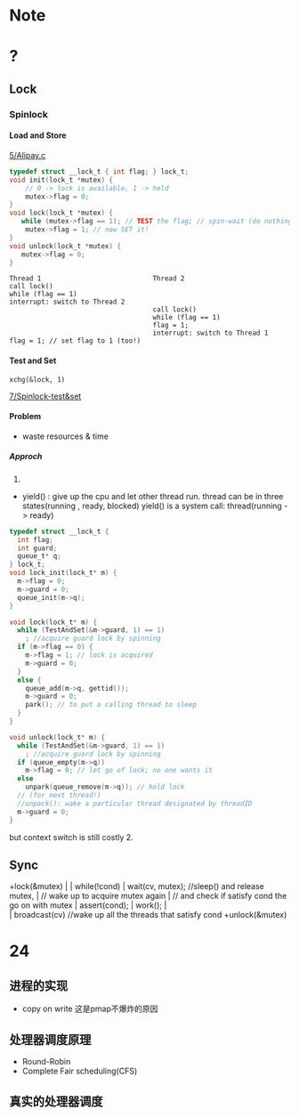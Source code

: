 # Note

# ?
## Lock
### Spinlock
#### Load and Store
[5/Alipay.c](5/alipay.c)

```c
typedef struct __lock_t { int flag; } lock_t;
void init(lock_t *mutex) {
    // 0 -> lock is available, 1 -> held
    mutex->flag = 0;
}
void lock(lock_t *mutex) {
   while (mutex->flag == 1); // TEST the flag; // spin-wait (do nothing)
    mutex->flag = 1; // now SET it!
}
void unlock(lock_t *mutex) {
   mutex->flag = 0;
}
```
```
Thread 1                            Thread 2
call lock()
while (flag == 1)
interrupt: switch to Thread 2
                                    call lock()
                                    while (flag == 1)
                                    flag = 1;
                                    interrupt: switch to Thread 1
flag = 1; // set flag to 1 (too!)
```

#### Test and Set
```
xchg(&lock, 1)
```
[7/Spinlock-test&set](7/Spinlock-test%26set.c)

#### Problem
- waste resources & time
##### Approch
1.
- yield() : give up the cpu and let other thread run.
 thread can be in three states(running , ready, blocked)
 yield() is a system call: thread(running -> ready)

```c
typedef struct __lock_t {
  int flag;
  int guard;
  queue_t* q;
} lock_t;
void lock_init(lock_t* m) {
  m->flag = 0;
  m->guard = 0;
  queue_init(m->q);
}

void lock(lock_t* m) {
  while (TestAndSet(&m->guard, 1) == 1)
    ; //acquire guard lock by spinning
  if (m->flag == 0) {
    m->flag = 1; // lock is acquired
    m->guard = 0;
  }
  else {
    queue_add(m->q, gettid());
    m->guard = 0;
    park(); // to put a calling thread to sleep
  }
}

void unlock(lock_t* m) {
  while (TestAndSet(&m->guard, 1) == 1)
    ; //acquire guard lock by spinning
  if (queue_empty(m->q))
    m->flag = 0; // let go of lock; no one wants it
  else
    unpark(queue_remove(m->q)); // hold lock
  // (for next thread!)
  //unpack(): wake a particular thread designated by threadID
  m->guard = 0;
}
```
but context switch is still costly
2.

## Sync
+lock(&mutex)
|
|   while(!cond)
|       wait(cv, mutex); //sleep() and release mutex, 
|                       //  wake up to acquire mutex again
|       // and check if satisfy cond the go on with mutex
|   assert(cond);
|   work();
|   
|   broadcast(cv)   //wake up all the threads that satisfy cond
+unlock(&mutex)

# 24
## 进程的实现
- copy on write
这是pmap不爆炸的原因

## 处理器调度原理
- Round-Robin
- Complete Fair scheduling(CFS)

## 真实的处理器调度

